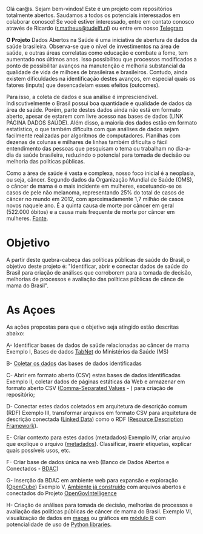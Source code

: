 Olá car@s. Sejam bem-vindos! Este é um projeto com repositórios totalmente abertos. 
Saudamos a todos os potenciais interessados em colaborar conosco!
Se você estiver interessado, entre em contato conosco através de Ricardo (r.matheus@tudelft.nl) ou entre em nosso [Telegram](www.telegram.me/dadosabertosnasaude)

**O Projeto**
Dados Abertos na Saúde é uma iniciativa de abertura de dados da saúde brasileira. Observa-se que o nível de investimentos na área de saúde, e outras áreas correlatas como educação e combate a fome, tem aumentado nos últimos anos. Isso possibilitou que processos modificados a ponto de possibilitar avanços na manutenção e melhoria substancial da qualidade de vida de milhoes de brasileiras e brasileiros. Contudo, ainda existem dificuldades na identificação destes avanços, em especial quais os fatores (inputs) que desencadeiam esses efeitos (outcomes).

Para isso, a coleta de dados e sua análise é impresciendível. Indiscutivelmente o Brasil possui boa quantidade e qualidade de dados da área de saúde. Porém, parte destes dados ainda não está em formato aberto, apesar de estarem com livre acesso nas bases de dados (LINK PÁGINA DADOS SAÚDE). Além disso, a maioria dos dados estão em formato estatístico, o que também dificulta com que análises de dados sejam facilmente realizadas por algorítmos de computadores. Planilhas com dezenas de colunas e milhares de linhas também dificulta o fácil entendimento das pessoas que pesquisam o tema ou trabalham no dia-a-dia da saúde brasileira, reduzindo o potencial para tomada de decisão ou melhoria das políticas públicas.

Como a área de saúde é vasta e complexa, nosso foco inicial é a neoplasia, ou seja, câncer. Segundo dados da Organização Mundial de Saúde (OMS), o câncer de mama é o mais incidente em mulheres, excetuando-se os casos de pele não melanoma, representando 25% do total de casos de câncer no mundo em 2012, com aproximadamente 1,7 milhão de casos novos naquele ano. É a quinta causa de morte por câncer em geral (522.000 óbitos) e a causa mais frequente de morte por câncer em mulheres. [Fonte](http://www2.inca.gov.br/wps/wcm/connect/acoes_programas/site/home/nobrasil/programa_controle_cancer_mama/conceito_magnitude). 

# Objetivo
A partir deste quebra-cabeça das políticas públicas de saúde do Brasil, o objetivo deste projeto é:
"Identificar, abrir e conectar dados de saúde do Brasil para criação de análises que corroborem para a tomada de decisão, melhorias de processos e avaliação das políticas públicas de cânce de mama do Brasil".

# As Açoes
As ações propostas para que o objetivo seja atingido estão descritas abaixo:  

A- Identificar bases de dados de saúde relacionadas ao câncer de mama
Exemplo I, Bases de dados [TabNet](http://tabnet.datasus.gov.br/) do Ministérios da Saúde (MS) 

B- [Coletar os dados](https://github.com/GETIPUSP/dadosabertosnasaude/blob/master/BDAC/Lista_Bases) das bases de dados identificadas

C- Abrir em formato aberto (CSV) estas bases de dados identificadas
Exemplo II, coletar dados de páginas estáticas da Web e armazenar em formato aberto CSV ([Comma-Separated Values](https://en.wikipedia.org/wiki/Comma-separated_values) - ) para criação de repositório;

D- Conectar estes dados coletados em arquitetura de descrição comum (RDF)
Exemplo III, transformar arquivos em formato CSV para arquitetura de descrição conectada ([Linked Data](https://en.wikipedia.org/wiki/Linked_data)) como o RDF ([Resource Description Framework](https://en.wikipedia.org/wiki/Resource_Description_Framework)).

E- Criar contexto para estes dados (metadados)
Exemplo IV, criar arquivo que explique o arquivo ([metadados](https://en.wikipedia.org/wiki/Metadata)). Classificar, inserir etiquetas, explicar quais possíveis usos, etc.

F- Criar base de dados única na web (Banco de Dados Abertos e Conectados - [BDAC](https://github.com/GETIPUSP/dadosabertosnasaude/blob/master/BDAC/Lista_Bases))

G- Inserção da BDAC em ambiente web para expansão e exploração ([OpenCube](https://en.wikipedia.org/wiki/Metadata))
Exemplo V, [Ambiente já construído](http://104.199.31.4:8888/resource/OpenCubeOLAPBrowser) com arquivos abertos e conectados do Projeto [OpenGovIntelligence](www.opengovintelligence.eu) 

H- Criação de análises para tomada de decisão, melhorias de processos e avaliação das políticas públicas de câncer de mama do Brasil.
Exemplo VI, visualização de dados em [mapas](http://104.199.31.4:8888/resource/OpenCubeMapView) ou gráficos em [módulo R](http://104.199.31.4:8888/resource/RAnalyticsOverview) com potencialidade de uso de [Python libraries](https://github.com/rasbt/pattern_classification/blob/master/resources/python_data_libraries.md).
